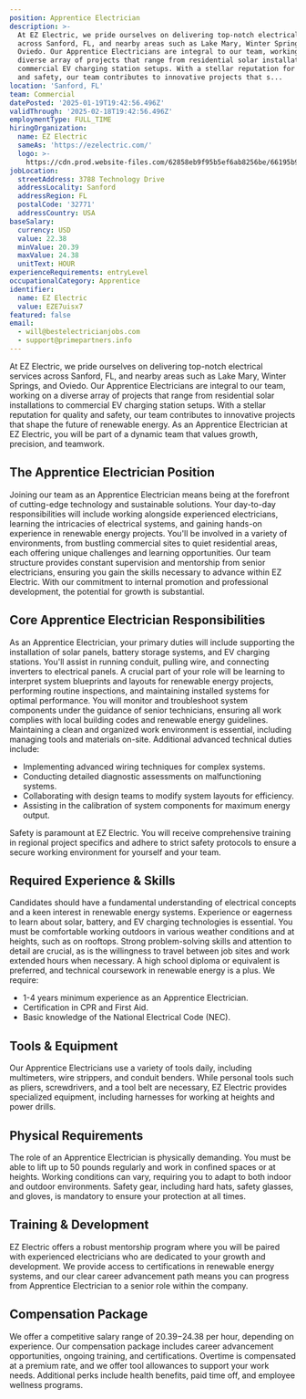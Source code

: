 ```yaml
---
position: Apprentice Electrician
description: >-
  At EZ Electric, we pride ourselves on delivering top-notch electrical services
  across Sanford, FL, and nearby areas such as Lake Mary, Winter Springs, and
  Oviedo. Our Apprentice Electricians are integral to our team, working on a
  diverse array of projects that range from residential solar installations to
  commercial EV charging station setups. With a stellar reputation for quality
  and safety, our team contributes to innovative projects that s...
location: 'Sanford, FL'
team: Commercial
datePosted: '2025-01-19T19:42:56.496Z'
validThrough: '2025-02-18T19:42:56.496Z'
employmentType: FULL_TIME
hiringOrganization:
  name: EZ Electric
  sameAs: 'https://ezelectric.com/'
  logo: >-
    https://cdn.prod.website-files.com/62858eb9f95b5ef6ab8256be/66195b93d011344d05b98867_ez-electric-logo.svg
jobLocation:
  streetAddress: 3788 Technology Drive
  addressLocality: Sanford
  addressRegion: FL
  postalCode: '32771'
  addressCountry: USA
baseSalary:
  currency: USD
  value: 22.38
  minValue: 20.39
  maxValue: 24.38
  unitText: HOUR
experienceRequirements: entryLevel
occupationalCategory: Apprentice
identifier:
  name: EZ Electric
  value: EZE7uisx7
featured: false
email:
  - will@bestelectricianjobs.com
  - support@primepartners.info
---
```




At EZ Electric, we pride ourselves on delivering top-notch electrical services across Sanford, FL, and nearby areas such as Lake Mary, Winter Springs, and Oviedo. Our Apprentice Electricians are integral to our team, working on a diverse array of projects that range from residential solar installations to commercial EV charging station setups. With a stellar reputation for quality and safety, our team contributes to innovative projects that shape the future of renewable energy. As an Apprentice Electrician at EZ Electric, you will be part of a dynamic team that values growth, precision, and teamwork.

## The Apprentice Electrician Position

Joining our team as an Apprentice Electrician means being at the forefront of cutting-edge technology and sustainable solutions. Your day-to-day responsibilities will include working alongside experienced electricians, learning the intricacies of electrical systems, and gaining hands-on experience in renewable energy projects. You'll be involved in a variety of environments, from bustling commercial sites to quiet residential areas, each offering unique challenges and learning opportunities. Our team structure provides constant supervision and mentorship from senior electricians, ensuring you gain the skills necessary to advance within EZ Electric. With our commitment to internal promotion and professional development, the potential for growth is substantial.

## Core Apprentice Electrician Responsibilities

As an Apprentice Electrician, your primary duties will include supporting the installation of solar panels, battery storage systems, and EV charging stations. You'll assist in running conduit, pulling wire, and connecting inverters to electrical panels. A crucial part of your role will be learning to interpret system blueprints and layouts for renewable energy projects, performing routine inspections, and maintaining installed systems for optimal performance. You will monitor and troubleshoot system components under the guidance of senior technicians, ensuring all work complies with local building codes and renewable energy guidelines. Maintaining a clean and organized work environment is essential, including managing tools and materials on-site. Additional advanced technical duties include:

- Implementing advanced wiring techniques for complex systems.
- Conducting detailed diagnostic assessments on malfunctioning systems.
- Collaborating with design teams to modify system layouts for efficiency.
- Assisting in the calibration of system components for maximum energy output.

Safety is paramount at EZ Electric. You will receive comprehensive training in regional project specifics and adhere to strict safety protocols to ensure a secure working environment for yourself and your team.

## Required Experience & Skills

Candidates should have a fundamental understanding of electrical concepts and a keen interest in renewable energy systems. Experience or eagerness to learn about solar, battery, and EV charging technologies is essential. You must be comfortable working outdoors in various weather conditions and at heights, such as on rooftops. Strong problem-solving skills and attention to detail are crucial, as is the willingness to travel between job sites and work extended hours when necessary. A high school diploma or equivalent is preferred, and technical coursework in renewable energy is a plus. We require:

- 1-4 years minimum experience as an Apprentice Electrician.
- Certification in CPR and First Aid.
- Basic knowledge of the National Electrical Code (NEC).

## Tools & Equipment

Our Apprentice Electricians use a variety of tools daily, including multimeters, wire strippers, and conduit benders. While personal tools such as pliers, screwdrivers, and a tool belt are necessary, EZ Electric provides specialized equipment, including harnesses for working at heights and power drills.

## Physical Requirements

The role of an Apprentice Electrician is physically demanding. You must be able to lift up to 50 pounds regularly and work in confined spaces or at heights. Working conditions can vary, requiring you to adapt to both indoor and outdoor environments. Safety gear, including hard hats, safety glasses, and gloves, is mandatory to ensure your protection at all times.

## Training & Development

EZ Electric offers a robust mentorship program where you will be paired with experienced electricians who are dedicated to your growth and development. We provide access to certifications in renewable energy systems, and our clear career advancement path means you can progress from Apprentice Electrician to a senior role within the company.

## Compensation Package

We offer a competitive salary range of $20.39-$24.38 per hour, depending on experience. Our compensation package includes career advancement opportunities, ongoing training, and certifications. Overtime is compensated at a premium rate, and we offer tool allowances to support your work needs. Additional perks include health benefits, paid time off, and employee wellness programs.
